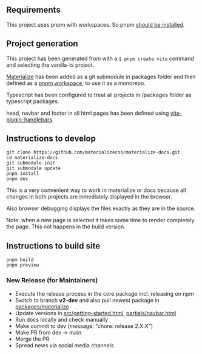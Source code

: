 ## Requirements

This project uses pnpm with workspaces. So pnpm [should be installed](https://pnpm.io/installation).

## Project generation

This project has been generated from with a `$ pnpm create vite` command and selecting the vanilla-ts project.

[Materialize](https://github.com/materializecss/materialize) has been added as a git submodule in packages folder and then defined as a [pnpm workspace](https://pnpm.io/workspaces), to use it as a monorepo.

Typescript has been configured to treat all projects in /packages folder as typescript packages.

head, navbar and footer in all html pages has been defined using [vite-plugin-handlebars](https://github.com/alexlafroscia/vite-plugin-handlebars).

## Instructions to develop

```
git clone https://github.com/materializecss/materialize-docs.git
cd materialize-docs
git submodule init
git submodule update
pnpm install
pnpm dev
```

This is a very convenient way to work in materialize or docs because all changes in both projects are inmediately displayed in the browser.

Also browser debugging displays the files exactly as they are in the source.

Note: when a new page is selected it takes some time to render completely the page. This not happens in the build version.

## Instructions to build site

```
pnpm build
pnpm preview
```

### New Release (for Maintainers)

- Execute the release process in the core package incl. releasing on npm
- Switch to branch **v2-dev** and also pull newest package in [packages/materialize]()
- Update versions in [src/getting-started.html](), [partials/navbar.html]()
- Run docs locally and check manually
- Make commit to dev (message: "chore: release 2.X.X")
- Make PR from dev -> main
- Merge the PR
- Spread news via social media channels
